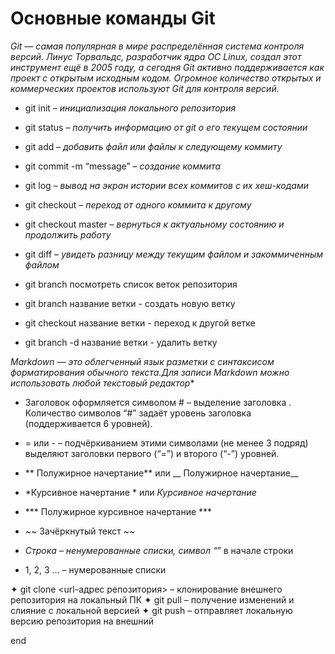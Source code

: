 # Основные команды Git

*Git — самая популярная в мире распределённая система контроля версий. Линус Торвальдс, разработчик ядра ОС Linux, создал этот инструмент ещё в 2005 году, а сегодня Git активно поддерживается как проект с открытым исходным кодом. Огромное количество открытых и коммерческих проектов используют Git для контроля версий.*

* git init – *инициализация локального репозитория*

* git status – *получить информацию от git о его    текущем состоянии*

* git add – *добавить файл или файлы к следующему коммиту*

* git commit -m “message” – *создание коммита*

* git log – *вывод на экран истории всех коммитов с их хеш-кодами*

* git checkout – *переход от одного коммита к другому*

* git checkout master – *вернуться к актуальному состоянию и продолжить работу*

* git diff – *увидеть разницу между текущим файлом и закоммиченным файлом*
* git branch посмотреть список веток репозитория

* git branch  название ветки - создать  новую ветку

* git cheсkout название ветки - переход к другой ветке

* git branch -d название ветки - удалить ветку  


*Markdown — это облегченный язык разметки с синтаксисом форматирования обычного текста.Для записи Markdown можно использовать любой текстовый редактор** 

 * Заголовок оформляется символом # – выделение заголовка   . Количество символов “#” задаёт уровень заголовка  (поддерживается 6 уровней).
 
 * = или - – подчёркиванием этими символами (не менее 3 подряд) выделяют заголовки  первого (“=”) и второго (“-”) уровней.

 * ** Полужирное начертание** или __ Полужирное начертание__

  * *Курсивное начертание * или _Курсивное начертание_

   * *** Полужирное курсивное начертание ***

   * ~~ Зачёркнутый текст ~~

* *Строка – ненумерованные списки, символ “*” в начале строки

 * 1, 2, 3 … – нумерованные списки

✦	git clone <url-адрес репозитория> – клонирование внешнего репозитория на  локальный ПК
✦	git pull – получение изменений и слияние с локальной версией
✦	git push – отправляет локальную версию репозитория на внешний


end